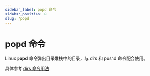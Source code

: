 ```yaml
---
sidebar_label: popd 命令
sidebar_position: 8
slug: /popd
---
```


# popd 命令



Linux **popd** 命令弹出目录堆栈中的目录，与 dirs 和 pushd 命令配合使用。

具体参考 [dirs 命令用法](/linux-command/dirs)

